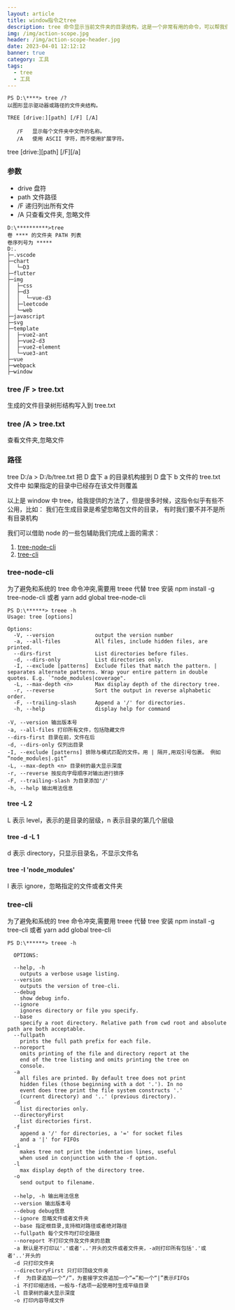 ```yaml
---
layout: article
title: window指令之tree
description: tree 命令显示当前文件夹的目录结构，这是一个非常有用的命令，可以帮我们迅速了解当前目录的结构
img: /img/action-scope.jpg
header: /img/action-scope-header.jpg
date: 2023-04-01 12:12:12
banner: true
category: 工具
tags:
  - tree
  - 工具
---
```



```
PS D:\****> tree /?
以图形显示驱动器或路径的文件夹结构。

TREE [drive:][path] [/F] [/A]

   /F   显示每个文件夹中文件的名称。
   /A   使用 ASCII 字符，而不使用扩展字符。
```

tree [drive:][path] [/F][/a]

### 参数

- drive 盘符
- path 文件路径
- /F 递归列出所有文件
- /A 只查看文件夹, 忽略文件

```
D:\**********>tree
卷 **** 的文件夹 PATH 列表
卷序列号为 *****
D:.
├─.vscode
├─chart
│  └─D3
├─flutter
├─img
│  ├─css
│  ├─d3
│  │  └─vue-d3
│  ├─leetcode
│  └─web
├─javascript
├─svg
├─template
│  ├─vue2-ant
│  ├─vue2-d3
│  ├─vue2-element
│  └─vue3-ant
├─vue
├─webpack
├─window
```

### tree /F > tree.txt

生成的文件目录树形结构写入到 tree.txt

### tree /A > tree.txt

查看文件夹,忽略文件

### 路径

tree D:/a > D:/b/tree.txt
把 D 盘下 a 的目录机构接到 D 盘下 b 文件的 tree.txt 文件中
如果指定的目录中已经存在该文件则覆盖

以上是 window 中 tree，给我提供的方法了，但是很多时候，这指令似乎有些不公用，比如：
我们在生成目录是希望忽略包文件的目录，
有时我们要不并不是所有目录机构

我们可以借助 node 的一些包辅助我们完成上面的需求：

1. [tree-node-cli](https://www.npmjs.com/package/tree-node-cli)
2. [tree-cli](https://www.npmjs.com/package/tree-cli)

### tree-node-cli

为了避免和系统的 tree 命令冲突,需要用 treee 代替 tree
安装 npm install -g tree-node-cli 或者 yarn add global tree-node-cli ​ 

```
PS D:\******> treee -h
Usage: tree [options]

Options:
  -V, --version             output the version number
  -a, --all-files           All files, include hidden files, are printed.
  --dirs-first              List directories before files.
  -d, --dirs-only           List directories only.
  -I, --exclude [patterns]  Exclude files that match the pattern. | separates alternate patterns. Wrap your entire pattern in double quotes. E.g. `"node_modules|coverage".
  -L, --max-depth <n>       Max display depth of the directory tree.
  -r, --reverse             Sort the output in reverse alphabetic order.
  -F, --trailing-slash      Append a '/' for directories.
  -h, --help                display help for command
```

```
-V, --version 输出版本号
-a, --all-files 打印所有文件，包括隐藏文件
--dirs-first 目录在前，文件在后
-d, --dirs-only 仅列出目录
-I, --exclude [patterns] 排除与模式匹配的文件。用 | 隔开,用双引号包裹。 例如 “node_modules|.git”
-L, --max-depth <n> 目录树的最大显示深度
-r, --reverse 按反向字母顺序对输出进行排序
-F, --trailing-slash 为目录添加'/'
-h, --help 输出用法信息
```

#### tree -L 2

L 表示 level，表示的是目录的层级，n 表示目录的第几个层级

#### tree -d -L 1

d 表示 directory，只显示目录名，不显示文件名

#### tree -I 'node_modules'

I 表示 ignore，忽略指定的文件或者文件夹

### tree-cli

为了避免和系统的 tree 命令冲突,需要用 treee 代替 tree
安装 npm install -g tree-cli 或者 yarn add global tree-cli

```
PS D:\******> treee -h

  OPTIONS:

  --help, -h
    outputs a verbose usage listing.
  --version
    outputs the version of tree-cli.
  --debug
    show debug info.
  --ignore
    ignores directory or file you specify.
  --base
    specify a root directory. Relative path from cwd root and absolute path are both acceptable.
  --fullpath
    prints the full path prefix for each file.
  --noreport
    omits printing of the file and directory report at the
    end of the tree listing and omits printing the tree on
    console.
  -a
    all files are printed. By default tree does not print
    hidden files (those beginning with a dot '.'). In no
    event does tree print the file system constructs '.'
    (current directory) and '..' (previous directory).
  -d
    list directories only.
  --directoryFirst
    list directories first.
  -f
    append a '/' for directories, a '=' for socket files
    and a '|' for FIFOs
  -i
    makes tree not print the indentation lines, useful
    when used in conjunction with the -f option.
  -l
    max display depth of the directory tree.
  -o
    send output to filename.

```

```
  --help, -h 输出用法信息
  --version 输出版本号
  --debug debug信息
  --ignore 忽略文件或者文件夹
  --base 指定根目录,支持相对路径或者绝对路径
  --fullpath 每个文件均打印全路径
  --noreport 不打印文件及文件夹的总数
  -a 默认是不打印以'.'或者'..'开头的文件或者文件夹，-a则打印所有包括'.'或者'..'开头的
  -d 只打印文件夹
  --directoryFirst 只打印顶级文件夹
  -f  为目录追加一个“/”，为套接字文件追加一个“=”和一个“|”表示FIFOs
  -i 不打印缩进线，一般与-f选项一起使用时生成平级目录
  -l 目录树的最大显示深度
  -o 打印内容导成文件

```


